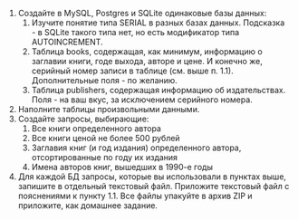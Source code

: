 1. Создайте в MySQL, Postgres и SQLite одинаковые базы данных:
   1. Изучите понятие типа SERIAL в разных базах данных. Подсказка - в SQLite такого типа нет, но есть модификатор типа AUTOINCREMENT.
   2. Таблица books, содержащая, как минимум, информацию о заглавии книги, годе выхода, авторе и цене. И конечно же, серийный номер записи в таблице (см. выше п. 1.1). Дополнительные поля - по желанию.
   3. Таблица publishers, содержащая информацию об издательствах. Поля - на ваш вкус, за исключением серийного номера.
2. Наполните таблицы произвольными данными.
3. Создайте запросы, выбирающие:
   1. Все книги определенного автора
   2. Все книги ценой не более 500 рублей
   3. Заглавия книг (и год издания) определенного автора, отсортированные по году их издания
   4. Имена авторов книг, вышедших в 1990-е годы
4. Для каждой БД запросы, которые вы использовали в пунктах выше, запишите в отдельный текстовый файл. Приложите текстовый файл с пояснениями к пункту 1.1. Все файлы упакуйте в архив ZIP и приложите, как домашнее задание.
